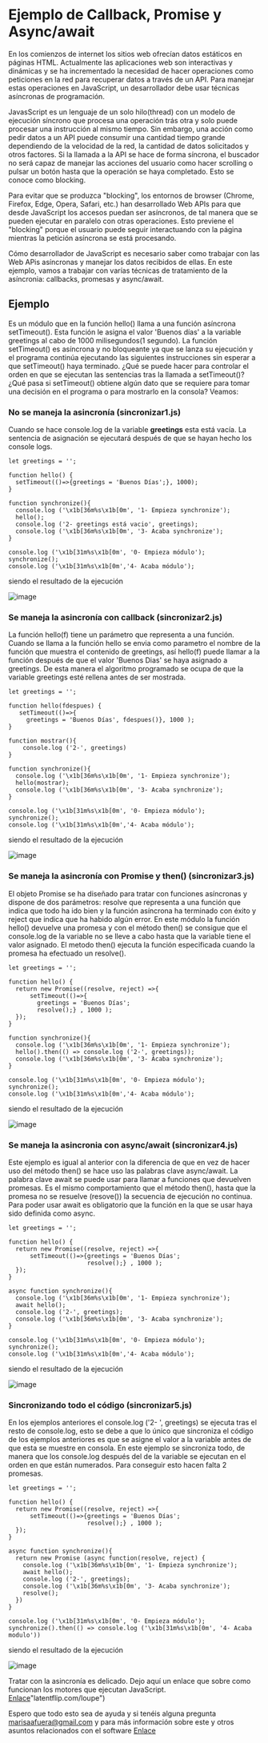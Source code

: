 # Ejemplo de Callback, Promise y Async/await

En los comienzos de internet los sitios web ofrecían datos estáticos en páginas HTML. Actualmente las aplicaciones web son interactivas y dinámicas y se ha incrementado la necesidad de hacer operaciones como peticiones en la red para recuperar datos a través de un API. Para manejar estas operaciones en JavaScript, un desarrollador debe usar técnicas asíncronas de programación.

JavasScript es un lenguaje de un solo hilo(thread) con un
modelo de ejecución síncrono que procesa una operación trás otra y solo puede procesar una instrucción al mismo tiempo.  Sin embargo, una acción como pedir datos a un API puede consumir una cantidad tiempo grande dependiendo de la velocidad de la red, la cantidad de datos solicitados y otros factores. Si la llamada a la API se hace de forma síncrona, el buscador no será capaz de manejar las acciones del usuario como hacer scrolling o pulsar un botón hasta que la operación se haya completado. Esto se conoce como blocking.

Para evitar que se produzca "blocking", los entornos de browser (Chrome, Firefox, Edge, Opera, Safari, etc.) han desarrollado Web APIs para que desde JavaScript los accesos puedan ser asíncronos, de tal manera que se pueden ejecutar en paralelo con otras operaciones. Esto previene el "blocking" porque el usuario puede seguir interactuando con la página mientras la petición asíncrona se está procesando. 

Cómo desarrollador de JavaScript es necesario saber como trabajar con las Web APis asíncronas y manejar los datos recibidos de ellas. En este ejemplo, vamos a trabajar con varías técnicas de tratamiento de la asíncronia: callbacks, promesas y async/await.

## Ejemplo

Es un módulo que en la función hello() llama a una función asíncrona setTimeout(). Esta función le asigna el valor 'Buenos días' a la variable greetings al cabo de 1000 milisegundos(1 segundo).
La función setTimeout() es asíncrona y no bloqueante ya que se lanza su ejecución y el programa continúa ejecutando las siguientes instrucciones sin esperar a que setTimeout() haya terminado. ¿Qué se puede hacer para controlar el orden en que se ejecutan las sentencias tras la llamada a setTimeout()? ¿Qué pasa si setTimeout() obtiene algún dato que se requiere para tomar una decisión en el programa o para mostrarlo en la consola? Veamos:

### No se maneja la asincronía (sincronizar1.js)
Cuando se hace console.log de la variable **greetings** esta está vacía. La sentencia de asignación se ejecutará después de que se hayan hecho los console logs.

~~~
let greetings = '';

function hello() {
  setTimeout(()=>{greetings = 'Buenos Días';}, 1000);
}

function synchronize(){
  console.log ('\x1b[36m%s\x1b[0m', '1- Empieza synchronize');
  hello();
  console.log ('2- greetings está vacio', greetings);
  console.log ('\x1b[36m%s\x1b[0m', '3- Acaba synchronize');
}

console.log ('\x1b[31m%s\x1b[0m', '0- Empieza módulo');
synchronize();
console.log ('\x1b[31m%s\x1b[0m','4- Acaba módulo');
~~~

siendo el resultado de la ejecución

![image](./ejecucion1.png)

### Se maneja la asincronía con callback (sincronizar2.js)
La función hello(f) tiene un parámetro que representa a una función. Cuando se llama a la función hello se envia como parametro el nombre de la función que muestra el contenido de greetings, así hello(f) puede llamar a la función después de que el valor 'Buenos Dias' se haya asignado a greetings. De esta manera el algoritmo programado se ocupa de que la variable greetings esté rellena antes de ser mostrada.

~~~
let greetings = '';

function hello(fdespues) { 
   setTimeout(()=>{
     greetings = 'Buenos Días', fdespues()}, 1000 );  
}

function mostrar(){
    console.log ('2-', greetings)
}

function synchronize(){
  console.log ('\x1b[36m%s\x1b[0m', '1- Empieza synchronize');
  hello(mostrar);  
  console.log ('\x1b[36m%s\x1b[0m', '3- Acaba synchronize');
}

console.log ('\x1b[31m%s\x1b[0m', '0- Empieza módulo');
synchronize();
console.log ('\x1b[31m%s\x1b[0m','4- Acaba módulo');
~~~

siendo el resultado de la ejecución

![image](./ejecucion2.png)

### Se maneja la asincronía con Promise y then() (sincronizar3.js)
El objeto Promise se ha diseñado para tratar con funciones asíncronas y dispone de dos parámetros: resolve que representa a una función que indica que todo ha ido bien y la función asíncrona ha terminado con éxito y reject que indica que ha habido algún error. En este módulo la función hello() devuelve una promesa y con el método then() se consigue que el console.log de la variable no se lleve a cabo hasta que la variable tiene el valor asignado. El metodo then() ejecuta la función especificada cuando la promesa ha efectuado un resolve().

~~~
let greetings = '';

function hello() { 
  return new Promise((resolve, reject) =>{    
      setTimeout(()=>{
        greetings = 'Buenos Días';
        resolve();} , 1000 );
  });
}

function synchronize(){
  console.log ('\x1b[36m%s\x1b[0m', '1- Empieza synchronize'); 
  hello().then(() => console.log ('2-', greetings));    
  console.log ('\x1b[36m%s\x1b[0m', '3- Acaba synchronize');
}

console.log ('\x1b[31m%s\x1b[0m', '0- Empieza módulo');
synchronize();
console.log ('\x1b[31m%s\x1b[0m','4- Acaba módulo');
~~~

siendo el resultado de la ejecución

![image](./ejecucion2.png)

### Se maneja la asincronia con async/await (sincronizar4.js)
Este ejemplo es igual al anterior con la diferencia de que en vez de hacer uso del método then() se hace uso las palabras clave async/await. La palabra clave await se puede usar para llamar a funciones que devuelven promesas. Es el mismo comportamiento que el método then(), hasta que la promesa no se resuelve (resove()) la secuencia de ejecución no continua. Para poder usar await es obligatorio que la función en la que se usar haya sido definida como async.

~~~
let greetings = '';

function hello() { 
  return new Promise((resolve, reject) =>{    
      setTimeout(()=>{greetings = 'Buenos Días';
                      resolve();} , 1000 );
  });
} 

async function synchronize(){
  console.log ('\x1b[36m%s\x1b[0m', '1- Empieza synchronize'); 
  await hello();    
  console.log ('2-', greetings);
  console.log ('\x1b[36m%s\x1b[0m', '3- Acaba synchronize');
}

console.log ('\x1b[31m%s\x1b[0m', '0- Empieza módulo');
synchronize();
console.log ('\x1b[31m%s\x1b[0m','4- Acaba módulo');
~~~

siendo el resultado de la ejecución

![image](./ejecucion4.png)

### Sincronizando todo el código (sincronizar5.js)
En los ejemplos anteriores el console.log ('2- ', greetings) se ejecuta tras el resto de console.log, esto se debe a que lo único que sincroniza el código de los ejemplos anteriores es que se asigne el valor a la variable antes de que esta se muestre en consola. En este ejemplo se sincroniza todo, de manera que los console.log después del de la variable se ejecutan en el orden en que están numerados. Para conseguir esto hacen falta 2 promesas. 

~~~
let greetings = '';

function hello() { 
  return new Promise((resolve, reject) =>{    
      setTimeout(()=>{greetings = 'Buenos Días';
                      resolve();} , 1000 );
  });
} 

async function synchronize(){
  return new Promise (async function(resolve, reject) {
    console.log ('\x1b[36m%s\x1b[0m', '1- Empieza synchronize'); 
    await hello();
    console.log ('2-', greetings);
    console.log ('\x1b[36m%s\x1b[0m', '3- Acaba synchronize');
    resolve();
  })
}

console.log ('\x1b[31m%s\x1b[0m', '0- Empieza módulo');
synchronize().then(() => console.log ('\x1b[31m%s\x1b[0m', '4- Acaba modulo'))
~~~

siendo el resultado de la ejecución

![image](./ejecucion5.png)

Tratar con la asincronía es delicado. Dejo aquí un enlace que sobre como funcionan los motores que ejecutan JavaScript. [Enlace](http://latentflip.com/loupe/?code=dmFyIG15RnJpZW5kQ2F0cyA9IDI7CgpmdW5jdGlvbiBzaG93TXlDYXRzKCkgewogIGNvbnNvbGUubG9nKCdteUNhdHMnLCBteUNhdHMpOwogIHNob3dNeUZyaWVuZENhdHMoKTsKfQoKZnVuY3Rpb24gc2hvd015RnJpZW5kQ2F0cygpIHsKICBjb25zb2xlLmxvZygnbXlGcmllbmRDYXRzJywgbXlGcmllbmRDYXRzKTsKICBzaG93TXlVbmNsZUNhdHMoKTsKfQoKZnVuY3Rpb24gc2hvd015VW5jbGVDYXRzKCkgewogIGNvbnNvbGUubG9nKCdNeSB1bmNsZSBkb2VzIG5vdCBoYXZlIGNhdHMuJyk7Cn0KCnNob3dNeUNhdHMoKTsKCnZhciBteUNhdHMgPSAzOw%3D%3D!!!PGJ1dHRvbj5DbGljayBtZSE8L2J1dHRvbj4%3D)"latentflip.com/loupe")

Espero que todo esto sea de ayuda y si tenéis alguna pregunta marisaafuera@gmail.com y para más información sobre este y otros asuntos relacionados con el software [Enlace](http://www.asuntosoftware.com/p/indice.html)
